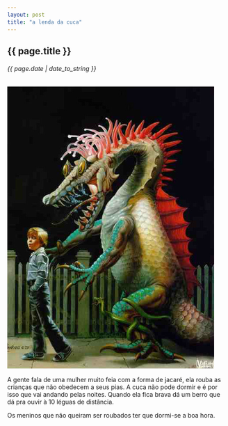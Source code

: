 ```yaml
---
layout: post
title: "a lenda da cuca"
---
```


## {{ page.title }}
###### {{ page.date | date_to_string }}

**![](/assets/img/74.jpg)**

A gente fala de uma mulher muito feia com a forma de jacaré, ela rouba as crianças que não obedecem a seus pias. A cuca não pode dormir e é por isso que vai andando pelas noites. Quando ela fica brava dá um berro que dá pra ouvir à 10 léguas de distância.

Os meninos que não queiram ser roubados ter que dormi-se a boa hora.   
